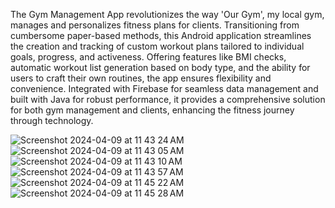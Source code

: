 The Gym Management App revolutionizes the way 'Our Gym', my local gym, manages and personalizes fitness plans for clients. Transitioning from cumbersome paper-based methods, this Android application streamlines the creation and tracking of custom workout plans tailored to individual goals, progress, and activeness. Offering features like BMI checks, automatic workout list generation based on body type, and the ability for users to craft their own routines, the app ensures flexibility and convenience. Integrated with Firebase for seamless data management and built with Java for robust performance, it provides a comprehensive solution for both gym management and clients, enhancing the fitness journey through technology.

![Screenshot 2024-04-09 at 11 43 24 AM](https://github.com/krishnaagarwal7904/Gym-Management-App/assets/143313190/d38f0b78-0152-4d73-b17f-2847b69ea682) ![Screenshot 2024-04-09 at 11 43 05 AM](https://github.com/krishnaagarwal7904/Gym-Management-App/assets/143313190/0591100c-f19d-40a4-bc04-e70675bba2d5) ![Screenshot 2024-04-09 at 11 43 10 AM](https://github.com/krishnaagarwal7904/Gym-Management-App/assets/143313190/24125567-6455-46f4-9427-4f66365e0773) ![Screenshot 2024-04-09 at 11 43 57 AM](https://github.com/krishnaagarwal7904/Gym-Management-App/assets/143313190/4b14bde1-3d69-4c67-a4c0-553ef354beee) ![Screenshot 2024-04-09 at 11 45 22 AM](https://github.com/krishnaagarwal7904/Gym-Management-App/assets/143313190/dd256783-d640-4df3-ba90-e2cb8ba97bde) ![Screenshot 2024-04-09 at 11 45 28 AM](https://github.com/krishnaagarwal7904/Gym-Management-App/assets/143313190/ef137f97-9644-4c87-b7e5-41966abbc68d)
